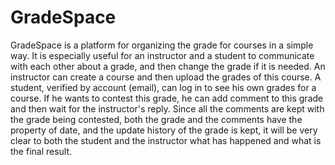 # GradeSpace
GradeSpace is a platform for organizing the grade for courses in a simple way. It is especially useful for an instructor and a student to communicate with each other about a grade, and then change the grade if it is needed.
An instructor can create a course and then upload the grades of this course. A student, verified by account (email), can log in to see his own grades for a course. If he wants to contest this grade, he can add comment to this grade and then wait for the instructor's reply. Since all the comments are kept with the grade being contested, both the grade and the comments have the property of date, and the update history of the grade is kept, it will be very clear to both the student and the instructor what has happened and what is the final result.

